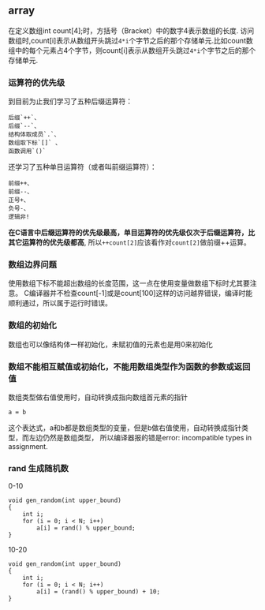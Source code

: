 ## array

在定义数组int count[4];时，方括号（Bracket）中的数字4表示数组的长度.
访问数组时,count[i]表示从数组开头跳过`4*i`个字节之后的那个存储单元.比如count数组中的每个元素占4个字节，则count[i]表示从数组开头跳过`4*i`个字节之后的那个存储单元.

### 运算符的优先级

到目前为止我们学习了五种后缀运算符：

    后缀`++`、
    后缀`--`、
    结构体取成员`.`、
    数组取下标`[]` 、
    函数调用`()`

还学习了五种单目运算符（或者叫前缀运算符）：

    前缀++、
    前缀--、
    正号+、
    负号-、
    逻辑非!

**在C语言中后缀运算符的优先级最高，单目运算符的优先级仅次于后缀运算符，比其它运算符的优先级都高**,
所以`++count[2]`应该看作对`count[2]`做前缀++运算。

### 数组边界问题

使用数组下标不能超出数组的长度范围，这一点在使用变量做数组下标时尤其要注意。
C编译器并不检查count[-1]或是count[100]这样的访问越界错误，编译时能顺利通过，所以属于运行时错误。

### 数组的初始化

数组也可以像结构体一样初始化，未赋初值的元素也是用0来初始化

### 数组不能相互赋值或初始化，不能用数组类型作为函数的参数或返回值

数组类型做右值使用时，自动转换成指向数组首元素的指针

    a = b

这个表达式，a和b都是数组类型的变量，但是b做右值使用，自动转换成指针类型，而左边仍然是数组类型，
所以编译器报的错是error: incompatible types in assignment.

### rand 生成随机数

0-10

    void gen_random(int upper_bound)
    {
        int i;
        for (i = 0; i < N; i++)
            a[i] = rand() % upper_bound;
    }

10-20

    void gen_random(int upper_bound)
    {
        int i;
        for (i = 0; i < N; i++)
            a[i] = (rand() % upper_bound) + 10;
    }
